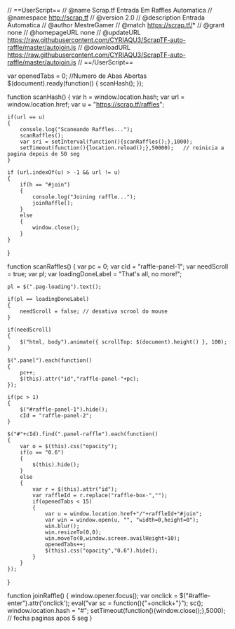 // ==UserScript==
// @name         Scrap.tf Entrada Em Raffles Automatica
// @namespace    http://scrap.tf
// @version      2.0
// @description  Entrada Automatica
// @author       MestreGamer
// @match        https://scrap.tf/*
// @grant        none
// @homepageURL  none
// @updateURL	 https://raw.githubusercontent.com/CYRIAQU3/ScrapTF-auto-raffle/master/autojoin.js
// @downloadURL  https://raw.githubusercontent.com/CYRIAQU3/ScrapTF-auto-raffle/master/autojoin.js
// ==/UserScript==

var openedTabs = 0;	//Numero de Abas Abertas
$(document).ready(function()
{
	scanHash();
});

function scanHash()
{
	var h = window.location.hash;
	var url = window.location.href;
	var u = "https://scrap.tf/raffles";

	if(url == u)
	{
		console.log("Scaneando Raffles...");
		scanRaffles();
		var sri = setInterval(function(){scanRaffles();},1000);
		setTimeout(function(){location.reload();},50000);	// reinicia a pagina depois de 50 seg
	}

	if (url.indexOf(u) > -1 && url != u)
	{
    	if(h == "#join")
		{
			console.log("Joining raffle...");
			joinRaffle();
		}
		else
		{
			window.close();
		}
	}
}

function scanRaffles()
{
	var pc = 0;
	var cId = "raffle-panel-1";
	var needScroll = true;
	var pl;
	var loadingDoneLabel = "That's all, no more!";


	pl = $(".pag-loading").text();
	
	if(pl == loadingDoneLabel)
	{
		needScroll = false;	// desativa scrool do mouse
	}

	if(needScroll)
	{
		$("html, body").animate({ scrollTop: $(document).height() }, 100);
	}

	$(".panel").each(function()
	{
		pc++;
		$(this).attr("id","raffle-panel-"+pc);
	});

	if(pc > 1)
	{
		$("#raffle-panel-1").hide();
		cId = "raffle-panel-2";
	}

	$("#"+cId).find(".panel-raffle").each(function()
	{
		var o = $(this).css("opacity");
		if(o == "0.6")
		{
			$(this).hide();
		}
		else
		{
			var r = $(this).attr("id");
			var raffleId = r.replace("raffle-box-","");
			if(openedTabs < 15)
			{
				var u = window.location.href+"/"+raffleId+"#join";
				var win = window.open(u, "", "width=0,height=0");
			    win.blur();
			  	win.resizeTo(0,0); 
			 	win.moveTo(0,window.screen.availHeight+10);
				openedTabs++;
				$(this).css("opacity","0.6").hide();
			}
		}
	});
}

function joinRaffle()
{
	window.opener.focus();
	var onclick = $("#raffle-enter").attr('onclick');
	eval("var sc = function(){"+onclick+"}");
	sc();
	window.location.hash = "#";
	setTimeout(function(){window.close();},5000);	// fecha paginas apos 5 seg
}
